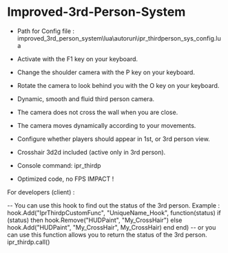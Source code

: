 # Improved-3rd-Person-System
- Path for Config file : improved_3rd_person_system\lua\autorun\ipr_thirdperson_sys_config.lua

- Activate with the F1 key on your keyboard.
- Change the shoulder camera with the P key on your keyboard.
- Rotate the camera to look behind you with the O key on your keyboard.
- Dynamic, smooth and fluid third person camera.
- The camera does not cross the wall when you are close.
- The camera moves dynamically according to your movements.
- Configure whether players should appear in 1st, or 3rd person view.
- Crosshair 3d2d included (active only in 3rd person).
- Console command: ipr_thirdp
- Optimized code, no FPS IMPACT ! 

For developers (client) :

-- You can use this hook to find out the status of the 3rd person.
Example : 
hook.Add("IprThirdpCustomFunc", "UniqueName_Hook", function(status)
    if (status) then
        hook.Remove("HUDPaint", "My_CrossHair")
    else
        hook.Add("HUDPaint", "My_CrossHair", My_CrossHair)
    end
end)
-- or you can use this function allows you to return the status of the 3rd person.
ipr_thirdp.call() 
